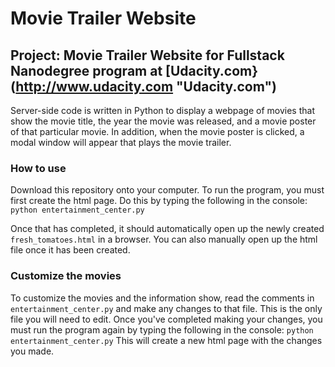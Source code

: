 # Movie Trailer Website

## Project: Movie Trailer Website for Fullstack Nanodegree program at [Udacity.com}(http://www.udacity.com "Udacity.com")

Server-side code is written in Python to display a webpage of movies that show
the movie title, the year the movie was released, and a movie poster of that particular movie. In addition, when the movie poster is clicked, a modal window will appear that plays the movie trailer.

### How to use

Download this repository onto your computer. 
To run the program, you must first create the html page.
Do this by typing the following in the console: 
`python entertainment_center.py`

Once that has completed, it should automatically open up the newly created
`fresh_tomatoes.html` in a browser. You can also manually open up the html file
once it has been created. 

### Customize the movies

To customize the movies and the information show, read the comments in
`entertainment_center.py` and make any changes to that file. This is the only file you will need to edit. Once you've completed making your changes, you must run the program again by typing the following in the console: 
`python entertainment_center.py`
This will create a new html page with the changes you made. 

